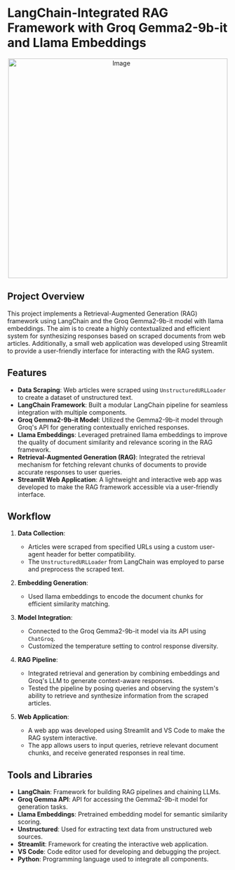 # LangChain-Integrated RAG Framework with Groq Gemma2-9b-it and Llama Embeddings
<p align="center">
  <img src="https://github.com/user-attachments/assets/babaafbb-11a0-48c3-b262-27694c41bcd3" alt="Image" width="500">
</p>

## Project Overview
This project implements a Retrieval-Augmented Generation (RAG) framework using LangChain and the Groq Gemma2-9b-it model with llama embeddings. The aim is to create a highly contextualized and efficient system for synthesizing responses based on scraped documents from web articles. Additionally, a small web application was developed using Streamlit to provide a user-friendly interface for interacting with the RAG system.

## Features
- **Data Scraping**: Web articles were scraped using `UnstructuredURLLoader` to create a dataset of unstructured text.
- **LangChain Framework**: Built a modular LangChain pipeline for seamless integration with multiple components.
- **Groq Gemma2-9b-it Model**: Utilized the Gemma2-9b-it model through Groq's API for generating contextually enriched responses.
- **Llama Embeddings**: Leveraged pretrained llama embeddings to improve the quality of document similarity and relevance scoring in the RAG framework.
- **Retrieval-Augmented Generation (RAG)**: Integrated the retrieval mechanism for fetching relevant chunks of documents to provide accurate responses to user queries.
- **Streamlit Web Application**: A lightweight and interactive web app was developed to make the RAG framework accessible via a user-friendly interface.

## Workflow
1. **Data Collection**:
   - Articles were scraped from specified URLs using a custom user-agent header for better compatibility.
   - The `UnstructuredURLLoader` from LangChain was employed to parse and preprocess the scraped text.
   
2. **Embedding Generation**:
   - Used llama embeddings to encode the document chunks for efficient similarity matching.
   
3. **Model Integration**:
   - Connected to the Groq Gemma2-9b-it model via its API using `ChatGroq`.
   - Customized the temperature setting to control response diversity.

4. **RAG Pipeline**:
   - Integrated retrieval and generation by combining embeddings and Groq's LLM to generate context-aware responses.
   - Tested the pipeline by posing queries and observing the system's ability to retrieve and synthesize information from the scraped articles.

5. **Web Application**:
   - A web app was developed using Streamlit and VS Code to make the RAG system interactive.
   - The app allows users to input queries, retrieve relevant document chunks, and receive generated responses in real time.

## Tools and Libraries
- **LangChain**: Framework for building RAG pipelines and chaining LLMs.
- **Groq Gemma API**: API for accessing the Gemma2-9b-it model for generation tasks.
- **Llama Embeddings**: Pretrained embedding model for semantic similarity scoring.
- **Unstructured**: Used for extracting text data from unstructured web sources.
- **Streamlit**: Framework for creating the interactive web application.
- **VS Code**: Code editor used for developing and debugging the project.
- **Python**: Programming language used to integrate all components.
